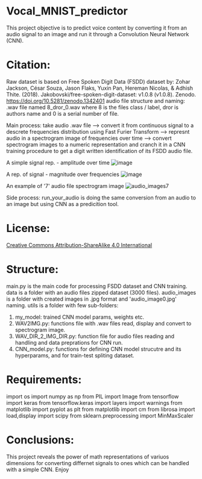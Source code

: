 # Vocal_MNIST_predictor
This project objective is to predict voice content by converting it from an audio signal to an image and run it through a Convolution Neural Network (CNN).

# Citation:
Raw dataset is based on Free Spoken Digit Data (FSDD) dataset by: Zohar Jackson, César Souza, Jason Flaks, Yuxin Pan, Hereman Nicolas, & Adhish Thite. (2018).
Jakobovski/free-spoken-digit-dataset: v1.0.8 (v1.0.8). Zenodo. https://doi.org/10.5281/zenodo.1342401
audio file structure and naming: .wav file named 8_dror_0.wav where 8 is the files class / label, dror is authors name and 0 is a serial number of file.

Main process: take audio .wav file --> convert it from continuous signal to a descrete frequencies distribution using Fast Furier Transform --> represnt audio in a spectrogram image of frequencies over time --> convert spectrogram images to a numeric representation and cranch it in a CNN training procedure to get a digit written identification of its FSDD audio file.

A simple signal rep. - amplitude over time
![image](https://user-images.githubusercontent.com/88071463/137537345-6af4142f-17cf-4d52-9a5f-488b06beaaad.png)

A rep. of signal - magnitude over frequencies
![image](https://user-images.githubusercontent.com/88071463/137537249-db3b7218-382f-4616-bdf6-589e82fdea40.png)

An example of '7' audio file spectrogram image
![audio_images7](https://user-images.githubusercontent.com/88071463/137536118-c57d4905-8881-4424-8f32-2cb446d73710.jpg)

Side process: run_your_audio is doing the same conversion from an audio to an image but using CNN as a predicition tool.

# License:
[Creative Commons Attribution-ShareAlike 4.0 International](https://creativecommons.org/licenses/by-sa/4.0/)

# Structure:
main.py is the main code for processing FSDD dataset and CNN training.
data is a folder with an audio files zipped dataset (3000 files).
audio_images is a folder with created images in .jpg format and 'audio_image0.jpg' naming.
utils is a folder with few sub-folders:
1. my_model: trained CNN model params, weights etc.
2. WAV2IMG.py: functions file with .wav files read, display and convert to spectrogram image.
3. WAV_DIR_2_IMG_DIR.py: function file for audio files reading and handling and data preprations for CNN run.
4. CNN_model.py: functions for defining CNN model strucutre and its hyperparams, and for train-test spliting dataset.

# Requirements:
import os
import numpy as np
from PIL import Image
from tensorflow import keras
from tensorflow.keras import layers
import warnings
from matplotlib import pyplot as plt
from matplotlib import cm
from librosa import load,display
import scipy
from sklearn.preprocessing import MinMaxScaler

# Conclusions:
This project reveals the power of math representations of variuos dimensions for converting differnet signals to ones which can be handled with a simple CNN. 
Enjoy

